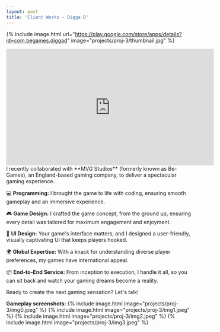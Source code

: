 ```yaml
---
layout: post
title: 'Client Works - Digga D'
---
```

{% include image.html url="https://play.google.com/store/apps/details?id=com.begames.diggad" image="projects/proj-3/thumbnail.jpg" %}
<iframe width="560" height="315" src="https://www.youtube.com/embed/kAXqUoOS7mI?si=TkUdSZE_xzTdzsgb" title="YouTube video player" frameborder="0" allow="accelerometer; autoplay; clipboard-write; encrypted-media; gyroscope; picture-in-picture; web-share" allowfullscreen></iframe>
I recently collaborated with **MVG Studios** (formerly known as Be-Games), an England-based gaming company, to deliver a spectacular gaming experience.

💻 **Programming:** I brought the game to life with coding, ensuring smooth gameplay and an immersive experience.

🎮 **Game Design:** I crafted the game concept, from the ground up, ensuring every detail was tailored for maximum engagement and enjoyment.

🎨 **UI Design:** Your game's interface matters, and I designed a user-friendly, visually captivating UI that keeps players hooked.

🌍 **Global Expertise:** With a knack for understanding diverse player preferences, my games have international appeal.

📦 **End-to-End Service:** From inception to execution, I handle it all, so you can sit back and watch your gaming dreams become a reality.

Ready to create the next gaming sensation? Let's talk!

**Gameplay screenshots:**
{% include image.html image="projects/proj-3/img0.jpeg" %}
{% include image.html image="projects/proj-3/img1.jpeg" %}
{% include image.html image="projects/proj-3/img2.jpeg" %}
{% include image.html image="projects/proj-3/img3.jpeg" %}